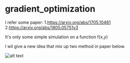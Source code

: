 # gradient_optimization

I refer some paper:
  1.https://arxiv.org/abs/1705.10461
  2.https://arxiv.org/abs/1805.05751v3
  
It's only some simple simulation on a function f(x,y)

I wil give a new idea that mix up two method in paper below.

![alt text](gd_vs_cesp.png)
